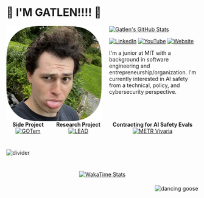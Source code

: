 # 🪿 I'M GATLEN!!!! 🪿

<div style="display: flex; align-items: flex-start; gap: 20px;">
  <img src="./docs/profile-pic.png" width="250" height="250" alt="Profile Pic">
  
  <div>
    <a href="https://github.com/GatlenCulp">
      <img src="https://github-readme-stats.vercel.app/api?username=GatlenCulp&theme=dracula&border_radius=20&show_icons=true&rank_icon=percentile&hide_title=true&card_width=500px" alt="Gatlen's GitHub Stats">
    </a>
    <p>
      <a href="https://www.linkedin.com/in/gatlen-culp/"><img src="https://img.shields.io/badge/LinkedIn-Gatlen%20Culp-0077B5?style=flat&logo=linkedin&logoColor=white" alt="LinkedIn"></a>
      <a href="https://www.youtube.com/@Hugernot"><img src="https://img.shields.io/badge/YouTube-hugz-FF0000?style=flat&logo=youtube&logoColor=white" alt="YouTube"></a>
      <a href="https://gatlen.me"><img src="https://img.shields.io/badge/Website-gatlen.me-000000?style=flat&logoColor=white" alt="Website"></a>
    </p>
    <p>I'm a junior at MIT with a background in software engineering and entrepreneurship/organization. I'm currently interested in AI safety from a technical, policy, and cybersecurity perspective.</p>
  </div>
</div>


<div style="display: flex; justify-content: space-between; gap: 10px;">
  <div style="text-align: center;">
    <strong>Side Project</strong>
    <a href="https://github.com/GatlenCulp/gatlens-opinionated-template">
      <img height=120 width=400 src="https://github-readme-stats.vercel.app/api/pin/?username=GatlenCulp&repo=gatlens-opinionated-template&card_width=400" alt="GOTem" />
    </a>
  </div>
  <div style="text-align: center;">
    <strong>Research Project</strong>
    <a href="https://github.com/GatlenCulp/embedding_translation">
      <img height=120 width=400 src="https://github-readme-stats.vercel.app/api/pin/?username=GatlenCulp&repo=embedding_translation&card_width=400" alt="LEAD" />
    </a>
  </div>
  <div style="text-align: center;">
    <strong>Contracting for AI Safety Evals</strong>
    <a href="https://github.com/GatlenCulp/vivaria">
      <img height=120 width=400 src="https://github-readme-stats.vercel.app/api/pin/?username=GatlenCulp&repo=vivaria&card_width=400" alt="METR Vivaria" />
    </a>
  </div>
</div>

<img src="https://media3.giphy.com/media/v1.Y2lkPTc5MGI3NjExcGllOGJyczl6b3l4MmtlNG9hbW9nNXVoMXljcWtzcWdpZHZkbWJ5MiZlcD12MV9pbnRlcm5hbF9naWZfYnlfaWQmY3Q9Zw/AR1Ici6edfxkDgivPv/giphy.gif" alt="divider" style="width: 100%; height: 4px; margin: 40px 0; object-fit: fill;">

<div align="center">
  <a href="https://github.com/GatlenCulp/">
    <img src="https://github-readme-stats.vercel.app/api/wakatime?username=Gatlen&layout=compact&theme=dracula&border_radius=20" alt="WakaTime Stats">
  </a>
</div>


<div style="display: grid; margin-top: 20px; justify-content: end;">
  <img src="https://media.tenor.com/To-m-xomKToAAAAM/goose-default-dance-dancing.gif" alt="dancing goose" style="height: 50px;">
</div>